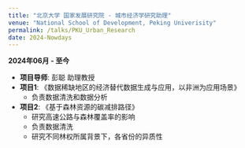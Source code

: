 ```yaml
---
title: "北京大学 国家发展研究院 - 城市经济学研究助理"
venue: "National School of Development, Peking Univerisity"
permalink: /talks/PKU_Urban_Research
date: 2024-Nowdays
---
```

**2024年06月 - 至今**

- **项目导师**: 彭聪 助理教授
- **项目1**: 《数据稀缺地区的经济替代数据生成与应用，以非洲为应用场景》
  - 负责数据清洗和数据分析
- **项目2**: 《基于森林资源的碳减排路径》
  - 研究高速公路与森林覆盖率的影响
  - 负责数据清洗
  - 研究不同林权所属背景下，各省份的异质性